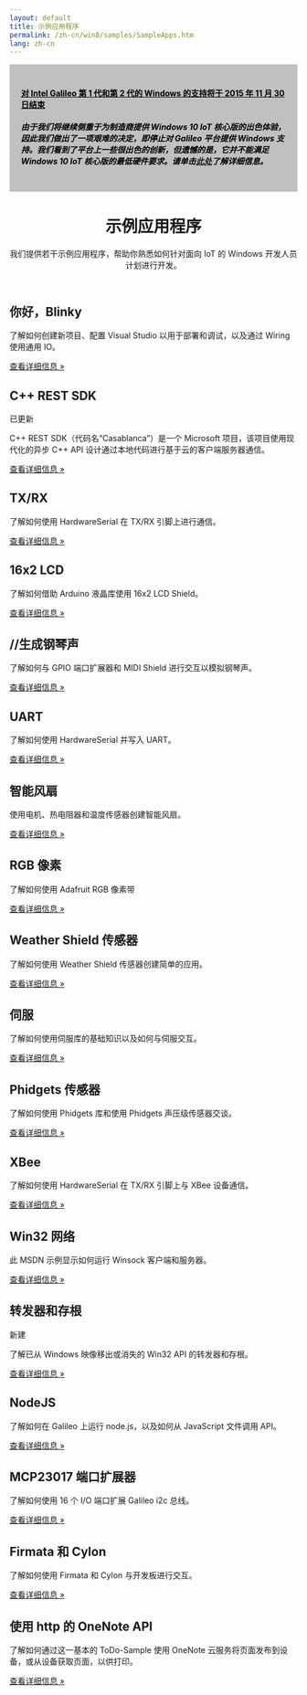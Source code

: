 ```yaml
---
layout: default
title: 示例应用程序
permalink: /zh-cn/win8/samples/SampleApps.htm
lang: zh-cn
---
```


<div class="row">
  <div class="col-xs-24">
    <div style="background-color:Silver; color:black; padding:20px;">
      <h4><u>对 Intel Galileo 第 1 代和第 2 代的 Windows 的支持将于 2015 年 11 月 30 日结束</u></h4>
      <p><h5>由于我们将继续侧重于为制造商提供 Windows 10 IoT 核心版的出色体验，因此我们做出了一项艰难的决定，即停止对 Galileo 平台提供 Windows 支持。我们看到了平台上一些很出色的创新，但遗憾的是，它并不能满足 Windows 10 IoT 核心版的最低硬件要求。请单击<a href="http://go.microsoft.com/fwlink/?LinkId=690091" target="_blank">此处</a>了解详细信息。</h5></p>
    </div>
  </div>
</div>
<div class="row">
  <div class="col-xs-24">
    <header class="page-title-header">
      <h1 class="page-title">示例应用程序</h1>
      <div class="page-subtitle">我们提供若干示例应用程序，帮助你熟悉如何针对面向 IoT 的 Windows 开发人员计划进行开发。</div>
    </header>
  </div>
</div>
<div class="row">
  <div class="col-md-8 col-xs-24">
    <h2>你好，Blinky</h2>
    <p>了解如何创建新项目、配置 Visual Studio 以用于部署和调试，以及通过 Wiring 使用通用 IO。</p>
    <p><a class="btn btn-default" href="HelloBlinky.htm" role="button">查看详细信息 »</a></p>
  </div>
  <div class="col-md-8 col-xs-24">
    <h2>C++ REST SDK</h2> <span class="label label-default">已更新</span>
    <p>C++ REST SDK（代码名“Casablanca”）是一个 Microsoft 项目，该项目使用现代化的异步 C++ API 设计通过本地代码进行基于云的客户端服务器通信。</p>
    <p><a class="btn btn-default" href="Casablanca.htm" role="button">查看详细信息 »</a></p>
  </div>
  <div class="col-md-8 col-xs-24">
    <h2>TX/RX</h2>
    <p>了解如何使用 HardwareSerial 在 TX/RX 引脚上进行通信。</p>
    <p><a class="btn btn-default" href="TXRX.htm" role="button">查看详细信息 »</a></p>
  </div>
</div>
<div class="row">
  <div class="col-md-8 col-xs-24">
    <h2>16x2 LCD</h2>
    <p>了解如何借助 Arduino 液晶库使用 16x2 LCD Shield。</p>
    <p><a class="btn btn-default" href="16x2LCD.htm" role="button">查看详细信息 »</a></p>
  </div>
  <div class="col-md-8 col-xs-24">
    <h2>//生成钢琴声</h2>
    <p>了解如何与 GPIO 端口扩展器和 MIDI Shield 进行交互以模拟钢琴声。</p>
    <p><a class="btn btn-default" href="https://github.com/ms-iot/piano" role="button">查看详细信息 »</a></p>
  </div>
  <div class="col-md-8 col-xs-24">
    <h2>UART</h2>
    <p>了解如何使用 HardwareSerial 并写入 UART。</p>
    <p><a class="btn btn-default" href="UART.htm" role="button">查看详细信息 »</a></p>
  </div>
</div>
<div class="row">
  <div class="col-md-8 col-xs-24">
    <h2>智能风扇</h2>
    <p>使用电机、热电阻器和温度传感器创建智能风扇。</p>
    <p><a class="btn btn-default" href="SmartFan.htm" role="button">查看详细信息 »</a></p>
  </div>
  <div class="col-md-8 col-xs-24">
    <h2>RGB 像素</h2>
    <p>了解如何使用 Adafruit RGB 像素带</p>
    <p><a class="btn btn-default" href="RGBPixel.htm" role="button">查看详细信息 »</a></p>
  </div>
  <div class="col-md-8 col-xs-24">
    <h2>Weather Shield 传感器</h2>
    <p>了解如何使用 Weather Shield 传感器创建简单的应用。</p>
    <p><a class="btn btn-default" href="WeatherShieldSensors.htm" role="button">查看详细信息 »</a></p>
  </div>
</div>
<div class="row">
  <div class="col-md-8 col-xs-24">
    <h2>伺服</h2>
    <p>了解如何使用伺服库的基础知识以及如何与伺服交互。</p>
    <p><a class="btn btn-default" href="Servo.htm" role="button">查看详细信息 »</a></p>
  </div>
  <div class="col-md-8 col-xs-24">
    <h2>Phidgets 传感器</h2>
    <p>了解如何使用 Phidgets 库和使用 Phidgets 声压级传感器交谈。</p>
    <p><a class="btn btn-default" href="PhidgetsSensors.htm" role="button">查看详细信息 »</a></p>
  </div>
  <div class="col-md-8 col-xs-24">
    <h2>XBee</h2>
    <p>了解如何使用 HardwareSerial 在 TX/RX 引脚上与 XBee 设备通信。</p>
    <p><a class="btn btn-default" href="XBee.htm" role="button">查看详细信息 »</a></p>
  </div>
</div>
<div class="row">
  <div class="col-md-8 col-xs-24">
    <h2>Win32 网络</h2>
    <p>此 MSDN 示例显示如何运行 Winsock 客户端和服务器。</p>
    <p><a class="btn btn-default" href="http://msdn.microsoft.com/zh-cn/library/windows/desktop/ms737889(v=vs.85).aspx" role="button">查看详细信息 »</a></p>
  </div>
  <div class="col-md-8 col-xs-24">
    <h2>转发器和存根</h2>  <span class="label label-Info">新建</span>
    <p>了解已从 Windows 映像移出或消失的 Win32 API 的转发器和存根。</p>
    <p><a class="btn btn-default" href="Forwarders.htm" role="button">查看详细信息 »</a></p>
  </div>
  <div class="col-md-8 col-xs-24">
    <h2>NodeJS</h2>
    <p>了解如何在 Galileo 上运行 node.js，以及如何从 JavaScript 文件调用 API。</p>
    <p><a class="btn btn-default" href="NodeJS.htm" role="button">查看详细信息 »</a></p>
  </div>
</div>
<div class="row">
  <div class="col-md-8 col-xs-24">
    <h2>MCP23017 端口扩展器</h2>
    <p>了解如何使用 16 个 I/O 端口扩展 Galileo i2c 总线。</p>
    <p><a class="btn btn-default" href="MCP23017Sample.htm" role="button">查看详细信息 »</a></p>
  </div>
  <div class="col-md-8 col-xs-24">
    <h2>Firmata 和 Cylon</h2>
    <p>了解如何使用 Firmata 和 Cylon 与开发板进行交互。</p>
    <p><a class="btn btn-default" href="Firmata.htm" role="button">查看详细信息 »</a></p>
  </div>
  <div class="col-md-8 col-xs-24">
    <h2>使用 http 的 OneNote API</h2>
    <p>了解如何通过这一基本的 ToDo-Sample 使用 OneNote 云服务将页面发布到设备，或从设备获取页面，以供打印。</p>
    <p><a class="btn btn-default" href="TODO_Sample.htm" role="button">查看详细信息 »</a></p>
  </div>
</div>
